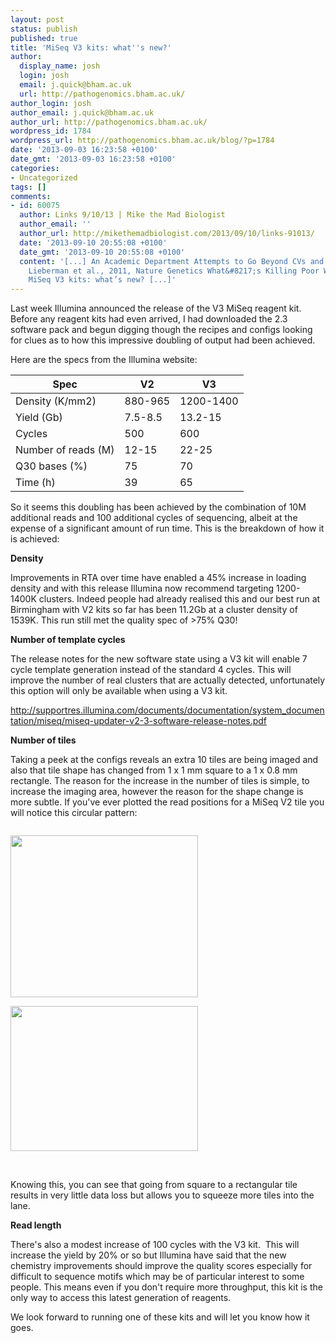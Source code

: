 ```yaml
---
layout: post
status: publish
published: true
title: 'MiSeq V3 kits: what''s new?'
author:
  display_name: josh
  login: josh
  email: j.quick@bham.ac.uk
  url: http://pathogenomics.bham.ac.uk/
author_login: josh
author_email: j.quick@bham.ac.uk
author_url: http://pathogenomics.bham.ac.uk/
wordpress_id: 1784
wordpress_url: http://pathogenomics.bham.ac.uk/blog/?p=1784
date: '2013-09-03 16:23:58 +0100'
date_gmt: '2013-09-03 16:23:58 +0100'
categories:
- Uncategorized
tags: []
comments:
- id: 60075
  author: Links 9/10/13 | Mike the Mad Biologist
  author_email: ''
  author_url: http://mikethemadbiologist.com/2013/09/10/links-91013/
  date: '2013-09-10 20:55:08 +0100'
  date_gmt: '2013-09-10 20:55:08 +0100'
  content: '[...] An Academic Department Attempts to Go Beyond CVs and JIF in Hiring
    Lieberman et al., 2011, Nature Genetics What&#8217;s Killing Poor White Women?
    MiSeq V3 kits: what’s new? [...]'
---
```

<p>Last week Illumina announced the release of the V3 MiSeq reagent kit. Before any reagent kits had even arrived, I had downloaded the 2.3 software pack and begun digging though the recipes and configs looking for clues as to how this impressive doubling of output had been achieved.</p>
<p>Here are the specs from the Illumina website:</p>
<table>
<thead>
<tr class="row-1 odd">
<th class="column-1">Spec</th>
<th class="column-2">V2</th>
<th class="column-3">V3</th>
</tr>
</thead>
<tbody>
<tr class="row-2 even">
<td class="column-1">Density (K/mm2)</td>
<td class="column-2">880-965</td>
<td class="column-3">1200-1400</td>
</tr>
<tr class="row-3 odd">
<td class="column-1">Yield (Gb)</td>
<td class="column-2">7.5-8.5</td>
<td class="column-3">13.2-15</td>
</tr>
<tr class="row-4 even">
<td class="column-1">Cycles</td>
<td class="column-2">500</td>
<td class="column-3">600</td>
</tr>
<tr class="row-5 odd">
<td class="column-1">Number of reads (M)</td>
<td class="column-2">12-15</td>
<td class="column-3">22-25</td>
</tr>
<tr class="row-6 even">
<td class="column-1">Q30 bases (%)</td>
<td class="column-2">75</td>
<td class="column-3">70</td>
</tr>
<tr class="row-7 odd">
<td class="column-1">Time (h)</td>
<td class="column-2">39</td>
<td class="column-3">65</td>
</tr>
</tbody>
</table>
<p>So it seems this doubling has been achieved by the combination of 10M additional reads and 100 additional cycles of sequencing, albeit at the expense of a significant amount of run time. This is the breakdown of how it is achieved:</p>
<p><strong>Density</strong></p>
<p>Improvements in RTA over time have enabled a 45% increase in loading density and with this release Illumina now recommend targeting 1200-1400K clusters. Indeed people had already realised this and our best run at Birmingham with V2 kits so far has been 11.2Gb at a cluster density of 1539K. This run still met the quality spec of &gt;75% Q30!</p>
<p><strong>Number of template cycles</strong></p>
<p>The release notes for the new software state using a V3 kit will enable 7 cycle template generation instead of the standard 4 cycles. This will improve the number of real clusters that are actually detected, unfortunately this option will only be available when using a V3 kit.</p>
<p><a title="MiSeq V2.3 software release notes" href="http://supportres.illumina.com/documents/documentation/system_documentation/miseq/miseq-updater-v2-3-software-release-notes.pdf">http://supportres.illumina.com/documents/documentation/system_documentation/miseq/miseq-updater-v2-3-software-release-notes.pdf</a></p>
<p><strong>Number of tiles</strong></p>
<p>Taking a peek at the configs reveals an extra 10 tiles are being imaged and also that tile shape has changed from 1 x 1 mm square to a 1 x 0.8 mm rectangle. The reason for the increase in the number of tiles is simple, to increase the imaging area, however the reason for the shape change is more subtle. If you've ever plotted the read positions for a MiSeq V2 tile you will notice this circular pattern:</p>
<p style="float: left;"><a href="http://pathogenomics.bham.ac.uk/blog/wp-content/uploads/Screen-Shot-2013-09-03-at-15.18.33.png"><img class="miseq tile" src="http://pathogenomics.bham.ac.uk/blog/wp-content/uploads/Screen-Shot-2013-09-03-at-15.18.33-300x259.png" alt="" width="300" height="259" /></a></p>
<p><a href="http://pathogenomics.bham.ac.uk/blog/wp-content/uploads/tiles.png"><img title="tiles" src="http://pathogenomics.bham.ac.uk/blog/wp-content/uploads/tiles-300x232.png" alt="" width="300" height="232" /></a></p>
<p>&nbsp;</p>
<p>Knowing this, you can see that going from square to a rectangular tile results in very little data loss but allows you to squeeze more tiles into the lane.</p>
<p><strong>Read length</strong></p>
<p>There's also a modest increase of 100 cycles with the V3 kit.  This will increase the yield by 20% or so but Illumina have said that the new chemistry improvements should improve the quality scores especially for difficult to sequence motifs which may be of particular interest to some people. This means even if you don't require more throughput, this kit is the only way to access this latest generation of reagents.</p>
<p>We look forward to running one of these kits and will let you know how it goes.</p>
